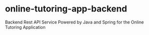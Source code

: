 # online-tutoring-app-backend
Backend Rest API Service Powered by Java and Spring for the Online Tutoring Application
